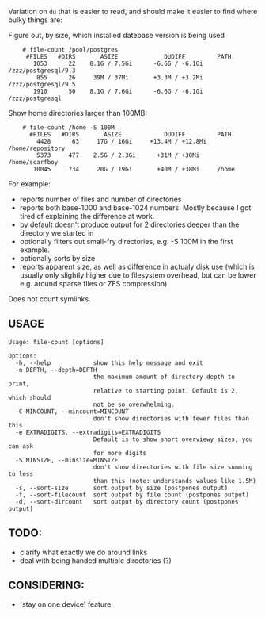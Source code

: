 Variation on `du` that is easier to read, and should make it easier to find where bulky things are:

Figure out, by size, which installed datebase version is being used
```
    # file-count /pool/postgres
     #FILES   #DIRS       ASIZE             DUDIFF         PATH
       1053      22    8.1G / 7.5Gi      -6.6G / -6.1Gi    /zzz/postgresql/9.3
        855      26     39M / 37Mi       +3.3M / +3.2Mi    /zzz/postgresql/9.5
       1910      50    8.1G / 7.6Gi      -6.6G / -6.1Gi    /zzz/postgresql
```

Show home directories larger than 100MB:
```
    # file-count /home -S 100M
      #FILES   #DIRS       ASIZE            DUDIFF         PATH
        4428      63     17G / 16Gi     +13.4M / +12.8Mi   /home/repository
        5373     477    2.5G / 2.3Gi      +31M / +30Mi     /home/scarfboy
       10045     734     20G / 19Gi       +40M / +38Mi     /home
```


For example:
* reports number of files and number of directories
* reports both base-1000 and base-1024 numbers. Mostly because I got tired of explaining the difference at work.
* by default doesn't produce output for 2 directories deeper than the directory we started in
* optionally filters out small-fry directories, e.g. -S 100M in the first example.
* optionally sorts by size
* reports apparent size, as well as difference in actualy disk use (which is usually only slightly higher due to filesystem overhead, but can be lower e.g. around sparse files or ZFS compression).


Does not count symlinks.

## USAGE
```
Usage: file-count [options]

Options:
  -h, --help            show this help message and exit
  -n DEPTH, --depth=DEPTH
                        the maximum amount of directory depth to print,
                        relative to starting point. Default is 2, which should
                        not be so overwhelming.
  -C MINCOUNT, --mincount=MINCOUNT
                        don't show directories with fewer files than this
  -e EXTRADIGITS, --extradigits=EXTRADIGITS
                        Default is to show short overviewy sizes, you can ask
                        for more digits
  -S MINSIZE, --minsize=MINSIZE
                        don't show directories with file size summing to less
                        than this (note: understands values like 1.5M)
  -s, --sort-size       sort output by size (postpones output)
  -f, --sort-filecount  sort output by file count (postpones output)
  -d, --sort-dircount   sort output by directory count (postpones output)
```


## TODO:
 - clarify what exactly we do around links
 - deal with being handed multiple directories (?) 

## CONSIDERING:
 - 'stay on one device' feature
